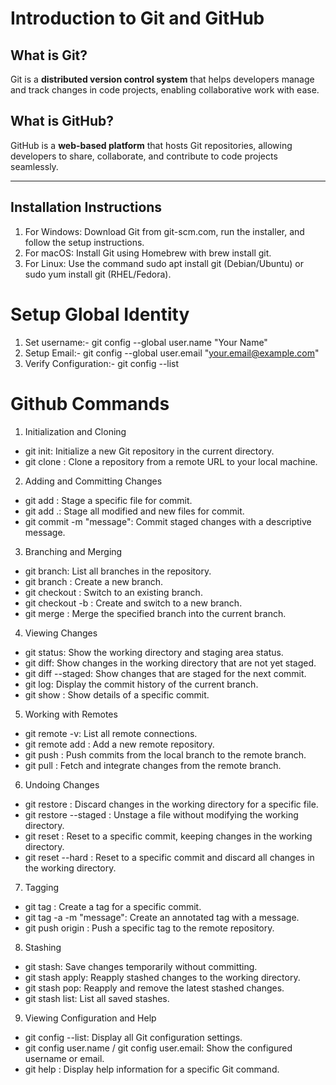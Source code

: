 # Introduction to Git and GitHub

## What is Git?
Git is a **distributed version control system** that helps developers manage and track changes in code projects, enabling collaborative work with ease.

## What is GitHub?
GitHub is a **web-based platform** that hosts Git repositories, allowing developers to share, collaborate, and contribute to code projects seamlessly.

---

## Installation Instructions

1. For Windows: Download Git from git-scm.com, run the installer, and follow the setup instructions.
2. For macOS: Install Git using Homebrew with brew install git.
3. For Linux: Use the command sudo apt install git (Debian/Ubuntu) or sudo yum install git (RHEL/Fedora).

# Setup Global Identity
1. Set username:- git config --global user.name "Your Name"
2. Setup Email:- git config --global user.email "your.email@example.com"
3. Verify Configuration:- git config --list

# Github Commands
1. Initialization and Cloning
- git init: Initialize a new Git repository in the current directory.
- git clone <url>: Clone a repository from a remote URL to your local machine.
2. Adding and Committing Changes
- git add <file>: Stage a specific file for commit.
- git add .: Stage all modified and new files for commit.
- git commit -m "message": Commit staged changes with a descriptive message.
3. Branching and Merging
- git branch: List all branches in the repository.
- git branch <branch-name>: Create a new branch.
- git checkout <branch-name>: Switch to an existing branch.
- git checkout -b <branch-name>: Create and switch to a new branch.
- git merge <branch-name>: Merge the specified branch into the current branch.
4. Viewing Changes
- git status: Show the working directory and staging area status.
- git diff: Show changes in the working directory that are not yet staged.
- git diff --staged: Show changes that are staged for the next commit.
- git log: Display the commit history of the current branch.
- git show <commit-id>: Show details of a specific commit.
5. Working with Remotes
- git remote -v: List all remote connections.
- git remote add <name> <url>: Add a new remote repository.
- git push <remote> <branch>: Push commits from the local branch to the remote branch.
- git pull <remote> <branch>: Fetch and integrate changes from the remote branch.
6. Undoing Changes
- git restore <file>: Discard changes in the working directory for a specific file.
- git restore --staged <file>: Unstage a file without modifying the working directory.
- git reset <commit-id>: Reset to a specific commit, keeping changes in the working directory.
- git reset --hard <commit-id>: Reset to a specific commit and discard all changes in the working directory.
7. Tagging
- git tag <tag-name>: Create a tag for a specific commit.
- git tag -a <tag-name> -m "message": Create an annotated tag with a message.
- git push origin <tag-name>: Push a specific tag to the remote repository.
8. Stashing
- git stash: Save changes temporarily without committing.
- git stash apply: Reapply stashed changes to the working directory.
- git stash pop: Reapply and remove the latest stashed changes.
- git stash list: List all saved stashes.
9. Viewing Configuration and Help
- git config --list: Display all Git configuration settings.
- git config user.name / git config user.email: Show the configured username or email.
- git help <command>: Display help information for a specific Git command.



